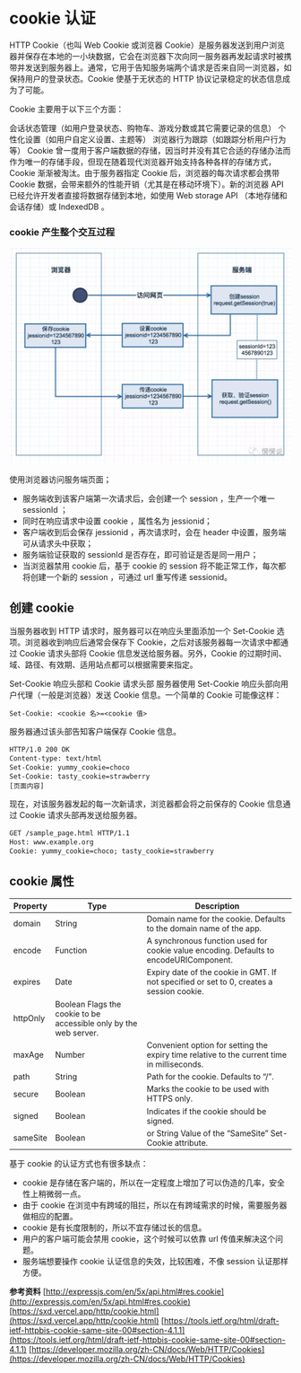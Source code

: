 # cookie 认证

HTTP Cookie（也叫 Web Cookie 或浏览器 Cookie）是服务器发送到用户浏览器并保存在本地的一小块数据，它会在浏览器下次向同一服务器再发起请求时被携带并发送到服务器上。通常，它用于告知服务端两个请求是否来自同一浏览器，如保持用户的登录状态。Cookie 使基于无状态的 HTTP 协议记录稳定的状态信息成为了可能。

Cookie 主要用于以下三个方面：

会话状态管理（如用户登录状态、购物车、游戏分数或其它需要记录的信息）
个性化设置（如用户自定义设置、主题等）
浏览器行为跟踪（如跟踪分析用户行为等）
Cookie 曾一度用于客户端数据的存储，因当时并没有其它合适的存储办法而作为唯一的存储手段，但现在随着现代浏览器开始支持各种各样的存储方式，Cookie 渐渐被淘汰。由于服务器指定 Cookie 后，浏览器的每次请求都会携带 Cookie 数据，会带来额外的性能开销（尤其是在移动环境下）。新的浏览器 API 已经允许开发者直接将数据存储到本地，如使用 Web storage API （本地存储和会话存储）或 IndexedDB 。

### cookie 产生整个交互过程

![cookie](./images/cookie1.png)

使用浏览器访问服务端页面；

- 服务端收到该客户端第一次请求后，会创建一个 session ，生产一个唯一 sessionId ；
- 同时在响应请求中设置 cookie ，属性名为 jessionid；
- 客户端收到后会保存 jessionid ，再次请求时，会在 header 中设置，服务端可从请求头中获取；
- 服务端验证获取的 sessionId 是否存在，即可验证是否是同一用户；
- 当浏览器禁用 cookie 后，基于 cookie 的 session 将不能正常工作，每次都将创建一个新的 session ，可通过 url 重写传递 sessionid。

## 创建 cookie

当服务器收到 HTTP 请求时，服务器可以在响应头里面添加一个 Set-Cookie 选项。浏览器收到响应后通常会保存下 Cookie，之后对该服务器每一次请求中都通过 Cookie 请求头部将 Cookie 信息发送给服务器。另外，Cookie 的过期时间、域、路径、有效期、适用站点都可以根据需要来指定。

Set-Cookie 响应头部和 Cookie 请求头部
服务器使用 Set-Cookie 响应头部向用户代理（一般是浏览器）发送 Cookie 信息。一个简单的 Cookie 可能像这样：

```
Set-Cookie: <cookie 名>=<cookie 值>
```

服务器通过该头部告知客户端保存 Cookie 信息。

```
HTTP/1.0 200 OK
Content-type: text/html
Set-Cookie: yummy_cookie=choco
Set-Cookie: tasty_cookie=strawberry
[页面内容]
```

现在，对该服务器发起的每一次新请求，浏览器都会将之前保存的 Cookie 信息通过 Cookie 请求头部再发送给服务器。

```
GET /sample_page.html HTTP/1.1
Host: www.example.org
Cookie: yummy_cookie=choco; tasty_cookie=strawberry
```

## cookie 属性

| Property | Type                                                              | Description                                                                                 |
| -------- | ----------------------------------------------------------------- | ------------------------------------------------------------------------------------------- |
| domain   | String                                                            | Domain name for the cookie. Defaults to the domain name of the app.                         |
| encode   | Function                                                          | A synchronous function used for cookie value encoding. Defaults to encodeURIComponent.      |
| expires  | Date                                                              | Expiry date of the cookie in GMT. If not specified or set to 0, creates a session cookie.   |
| httpOnly | Boolean Flags the cookie to be accessible only by the web server. |
| maxAge   | Number                                                            | Convenient option for setting the expiry time relative to the current time in milliseconds. |
| path     | String                                                            | Path for the cookie. Defaults to “/”.                                                       |
| secure   | Boolean                                                           | Marks the cookie to be used with HTTPS only.                                                |
| signed   | Boolean                                                           | Indicates if the cookie should be signed.                                                   |
| sameSite | Boolean                                                           | or String Value of the “SameSite” Set-Cookie attribute.                                     |

基于 cookie 的认证方式也有很多缺点：

- cookie 是存储在客户端的，所以在一定程度上增加了可以伪造的几率，安全性上稍微弱一点。
- 由于 cookie 在浏览中有跨域的阻拦，所以在有跨域需求的时候，需要服务器做相应的配置。
- cookie 是有长度限制的，所以不宜存储过长的信息。
- 用户的客户端可能会禁用 cookie，这个时候可以依靠 url 传值来解决这个问题。
- 服务端想要操作 cookie 认证信息的失效，比较困难，不像 session 认证那样方便。

**参考资料**
[http://expressjs.com/en/5x/api.html#res.cookie](http://expressjs.com/en/5x/api.html#res.cookie)
[https://sxd.vercel.app/http/cookie.html](https://sxd.vercel.app/http/cookie.html)
[https://tools.ietf.org/html/draft-ietf-httpbis-cookie-same-site-00#section-4.1.1](https://tools.ietf.org/html/draft-ietf-httpbis-cookie-same-site-00#section-4.1.1)
[https://developer.mozilla.org/zh-CN/docs/Web/HTTP/Cookies](https://developer.mozilla.org/zh-CN/docs/Web/HTTP/Cookies)
